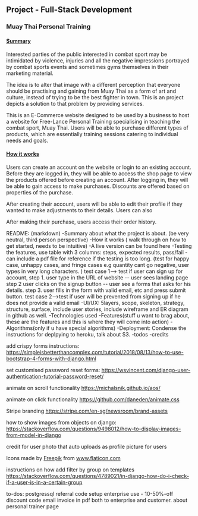 ## Project - Full-Stack Development
### Muay Thai Personal Training

#### <u>Summary</u>

Interested parties of the public interested in combat sport may be intimidated by violence, injuries and all the negative impressions portrayed by combat sports events and sometimes gyms themselves in their marketing material.

The idea is to alter that image with a different perception that everyone should be practising and gaining from Muay Thai as a form of art and culture, instead of trying to be the best fighter in town. This is an project depicts a solution to that problem by providing services. 

This is an E-Commerce website designed to be used by a business to host a website for Free-Lance Personal Training specialising in teaching the combat sport, Muay Thai. Users will be able to purchase different types of products, which are essentially training sessions catering to individual needs and goals. 

#### <u>How it works</u>

Users can create an account on the website or login to an existing account. Before they are logged in, they will be able to access the shop page to view the products offered before creating an account. After logging in, they will be able to gain access to make purchases. Discounts are offered based on properties of the purchase. 

After creating their account, users will be able to edit their profile if they wanted to make adjustments to their details. Users can also 

After making their purchase, users access their order history.






README: (markdown)
-Summary about what the project is about.  (be very neutral, third person perspective)
-How it works ( walk through on how to get started, needs to be intuitive)
-A live version can be found here
-Testing the features, use table with 3 columns: steps, expected results, pass/fail - can include a pdf file for reference if the testing is too long.
(test for happy case, unhappy cases, and fringe cases e.g quantity cant go negative, user types in very long characters. )
test case 1--> test if user can sign up for account, step 1. user type in the URL of website -- user sees landing page step 2 user clicks on the signup button -- user see a forms that asks for his details. 
step 3. user fills in the form with valid email, etc and press submit button. 
test case 2-->test if user will be prevented from signing up if he does not provide a valid email
-UI/UX: 5layers, scope, skeleton, strategy, structure, surface, include user stories, include wireframe and ER diagram in github as well.
-Technologies used 
-Features(stuff u want to brag about, these are the features and this is where they will come into action)
-Algorithms(only if u have special algorithms)
-Deployment: Condense the instructions for deplpying to heroku, talk about S3. 
-todos
-credits


add crispy forms instructions:
https://simpleisbetterthancomplex.com/tutorial/2018/08/13/how-to-use-bootstrap-4-forms-with-django.html

set customised password reset forms:
https://wsvincent.com/django-user-authentication-tutorial-password-reset/

animate on scroll functionality
https://michalsnik.github.io/aos/

animate on click functionality
https://github.com/daneden/animate.css

Stripe branding 
https://stripe.com/en-sg/newsroom/brand-assets

how to show images from objects on django:
https://stackoverflow.com/questions/9498012/how-to-display-images-from-model-in-django

credit for user photo that auto uploads as profile picture for users
<div>Icons made by <a href="https://www.flaticon.com/authors/freepik" title="Freepik">Freepik</a> from <a href="https://www.flaticon.com/" title="Flaticon">www.flaticon.com</a></div>

instructions on how add filter by group on templates
https://stackoverflow.com/questions/4789021/in-django-how-do-i-check-if-a-user-is-in-a-certain-group



to-dos:
postgressql
referral code setup
enterprise use - 10-50%-off discount code
email invoice in pdf both to enterprise and customer. 
about personal trainer page
